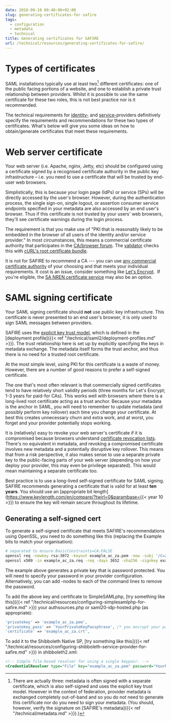 ```yaml
---
date: 2018-09-18 09:40:08+02:00
slug: generating-certificates-for-safire
tags:
  - configuration
  - metadata
  - technical
title: Generating certificates for SAFIRE
url: /technical/resources/generating-certificates-for-safire/
---
```


# Types of certificates

SAML installations typically use at least two[^1] different certificates: one of the public facing portions of a website, and one to establish a private trust relationship between providers. Whilst it is possible to use the same certificate for these two roles, this is not best practice nor is it recommended.

The technical requirements for [identity-](/technical/saml2/idp-requirements/) and [service-](/technical/saml2/sp-requirements/)providers definitively specify the requirements and recommendations for these two types of certificates. What's below will give you some ideas on how to obtain/generate certificates that meet these requirements.

# Web server certificate

Your web server (i.e. Apache, nginx, Jetty, etc) should be configured using a certificate signed by a recognised certificate authority in the public key infrastructure – i.e. you need to use a certificate that will be trusted by end-user web browsers.

Simplistically, this is because your login page (IdPs) or service (SPs) will be directly accessed by the user's browser. However, during the authentication process, the single sign-on, single logout, or assertion consumer service endpoints specified in your metadata are also accessed by an end user's browser. Thus if this certificate is not trusted by your users' web browsers, they'll see certificate warnings during the login process.

The requirement is that you make use of "PKI that is reasonably likely to be embedded in the browser of all users of the identity and/or service provider." In most circumstances, this means a commercial certificate authority that participates in the [CA/browser forum](https://cabforum.org/). The [validator](https://validator.safire.ac.za/) checks this with [cURL's root certificate bundle](https://curl.haxx.se/docs/caextract.html).

It is not for SAFIRE to recommend a CA --- you can use [any commercial certificate authority](https://www.sslshopper.com/) of your choosing and that meets your individual requirements. It cost is an issue, consider something like [Let's Encrypt](https://letsencrypt.org/).  If you're eligible, the [SA NREN certificate service](https://www.tenet.ac.za/services/certs) may also be an option.

# SAML signing certificate

Your SAML signing certificate should **not** use public key infrastructure. This certificate is never presented to an end user's browser, it is only used to sign SAML messages between providers.

SAFIRE uses the [explicit key trust model](https://spaces.internet2.edu/display/InCFederation/Metadata+Trust+Models), which is defined in the [deployment profile]({{< ref "/technical/saml2/deployment-profiles.md" >}}). The trust relationship here is set up by explicitly specifying the keys in metadata exchange. The metadata itself forms the trust anchor, and thus there is no need for a trusted root certificate.

At the most simple level, using PKI for this certificate is a waste of money. However, there are a number of good reasons to prefer a self-signed certificate.

The one that's most often relevant is that commercially signed certificates tend to have relatively short validity periods (three months for Let's Encrypt; 1-3 years for paid-for CAs). This works well with browsers where there is a long-lived root certificate acting as a trust anchor. Because your metadata is the anchor in SAML, you will need to remember to update metadata (and possibly perform key rollover) each time you change your certificate. At best this creates unnecessary churn and extra work, and at worst, you forget and your provider potentially stops working.

It is (relatively) easy to revoke your web server's certificate if it is compromised because browsers understand [certificate revocation lists](https://en.wikipedia.org/wiki/Certificate_revocation_list). There's no equivalent in metadata, and revoking a compromised certificate involves new metadata and a potentially disruptive key rollover. This means that from a risk perspective, it also makes sense to use a separate private key to the public-facing parts of your web server (depending on how your deploy your provider, this may even be privilege separated). This would mean maintaining a separate certificate too.

Best practice is to use a long-lived self-signed certificate for SAML signing. SAFIRE recommends generating a certificate that is valid for at least **ten years**. You should use an [appropriate bit length](https://www.keylength.com/en/compare/?twirl=0&parambase={{< year 10 >}}) to ensure the key will remain secure throughout its lifetime.

## Generating a self-signed cert

To generate a self-signed certificate that meets SAFIRE's recommendations using OpenSSL, you need to do something like this (replacing the Example bits to match your organisation):

```bash
# separated to ensure BasicConstraints=CA:FALSE
openssl req -newkey rsa:3072 -keyout example_ac_za.pem -new -subj '/C=ZA/O=Example University/CN=idp.example.ac.za' -sha256 -out example_ac_za.req
openssl x509 -in example_ac_za.req -req -days 3652 -sha256 -signkey example_ac_za.pem -out example_ac_za.crt
```

The example above generates a private key that is password protected. You will need to specify your password in your provider configuration. Alternatively, you can add -nodes to each of the command lines to remove the password.

To add the above key and certificate to SimpleSAMLphp, [try something like this]({{< ref "/technical/resources/configuring-simplesamlphp-for-safire.md" >}}) your authsources.php or saml20-idp-hosted.php (as appropriate):

```php
'privatekey' => 'example_ac_za.pem',
'privatekey_pass' => 'YourPrivateKeyPassphrase', /* you encrypt your private key, right? */
'certificate' => 'example_ac_za.crt',
```

To add it to the Shibboleth Native SP, [try something like this]({{< ref "/technical/resources/configuring-shibboleth-service-provider-for-safire.md" >}}) in shibboleth2.xml:

```xml
<!-- Simple file-based resolver for using a single keypair. -->
<CredentialResolver type="File" key="example_ac_za.pem" password="YourPrivateKeyPassphrase" certificate="example_ac_za.crt"/>
```

[^1]: There are actually three: metadata is often signed with a separate certificate, which is also self-signed and uses the explicit key trust model. However in the context of federation, provider metadata is exchanged completely out-of-band and so you do not need to generate this certificate nor do you need to sign your metadata. (You should, however, verify the signature on [SAFIRE's metadata]({{< ref "/technical/metadata.md" >}}).)